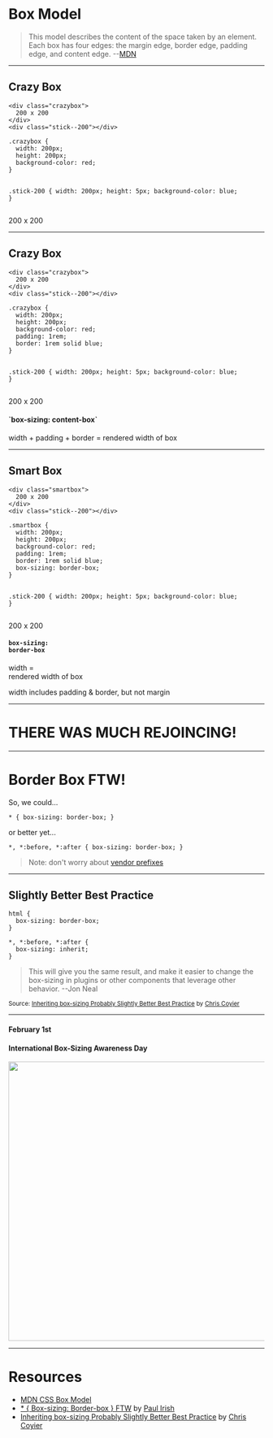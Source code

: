# Box Model
<!-- .slide: data-state="backEndBrian juniorJacob" -->

> This model describes the content of the space taken by an element. Each box has four edges: the margin edge, border edge, padding edge, and content edge. --[MDN](https://developer.mozilla.org/en-US/docs/Web/CSS/box_model)

------

## Crazy Box
<!-- .slide: data-state="backEndBrian juniorJacob" -->

<div class="Split">
  <div class="Split-column">
    <pre class="language-markup"><code>&lt;div class="crazybox"&gt;
  200 x 200
&lt;/div&gt;
&lt;div class="stick--200"&gt;&lt;/div&gt;</code></pre>
    <pre class="language-css"><code>.crazybox {
  width: 200px;
  height: 200px;
  background-color: red;
}

.stick-200 {
  width: 200px;
  height: 5px;
  background-color: blue;
}</code></pre>
  </div>
  <div class="Split-column">
    <div class="crazybox--2">200 x 200</div>
    <div class="stick--200--2"></div>
  </div>
</div>

------

## Crazy Box
<!-- .slide: data-state="backEndBrian juniorJacob" -->

<div class="Split">
  <div class="Split-column">
    <pre class="language-markup" ><code>&lt;div class="crazybox"&gt;
  200 x 200
&lt;/div&gt;
&lt;div class="stick--200"&gt;&lt;/div&gt;</code></pre>
    <pre class="language-css" data-line="5-6"><code>.crazybox {
  width: 200px;
  height: 200px;
  background-color: red;
  padding: 1rem;
  border: 1rem solid blue;
}

.stick-200 {
  width: 200px;
  height: 5px;
  background-color: blue;
}</code></pre>
  </div>
  <div class="Split-column">
    <div class="crazybox--3">200 x 200</div>
    <div class="stick--200--3"></div>
    <h4 class="fragment">`box-sizing: content-box`</h4>
    <p class="fragment">width + padding + border = rendered width of box</p>
  </div>
</div>

------

## Smart Box
<!-- .slide: data-state="backEndBrian juniorJacob" -->

<div class="Split">
  <div class="Split-column">
    <pre class="language-markup" ><code>&lt;div class="smartbox"&gt;
  200 x 200
&lt;/div&gt;
&lt;div class="stick--200"&gt;&lt;/div&gt;</code></pre>
    <pre class="language-css" data-line="7"><code>.smartbox {
  width: 200px;
  height: 200px;
  background-color: red;
  padding: 1rem;
  border: 1rem solid blue;
  box-sizing: border-box;
}

.stick-200 {
  width: 200px;
  height: 5px;
  background-color: blue;
}</code></pre>
  </div>
  <div class="Split-column">
    <div class="smartbox--4">200 x 200</div>
    <div class="stick--200--4"></div>
    <h4 class="fragment"><code>box-sizing: <br />border-box</code></h4>
    <p class="fragment">width =<br />rendered width of box</p>
    <p class="fragment">width includes padding & border, but not margin</p>
  </div>
</div>

------

# THERE WAS MUCH REJOINCING!
<!-- .slide: data-state="backEndBrian juniorJacob" -->

------

# Border Box FTW!
<!-- .slide: data-state="backEndBrian juniorJacob" -->

So, we could...

<pre class="language-css"><code>* { box-sizing: border-box; }</code></pre>

or better yet...

<pre class="language-css"><code>*, *:before, *:after { box-sizing: border-box; }</code></pre>

> Note: don't worry about [vendor prefixes](http://caniuse.com/#feat=css3-boxsizing)

------

## Slightly Better Best Practice
<!-- .slide: data-state="backEndBrian juniorJacob midLevelMelissa" -->

<pre class="language-css"><code>html {
  box-sizing: border-box;
}

*, *:before, *:after {
  box-sizing: inherit;
}</code></pre>

> This will give you the same result, and make it easier to change the box-sizing in plugins or other components that leverage other behavior. --Jon Neal

<small>Source: [Inheriting box-sizing Probably Slightly Better Best Practice](https://css-tricks.com/inheriting-box-sizing-probably-slightly-better-best-practice/) by [Chris Coyier](http://twitter.com/chriscoyier)</small>

------

#### February 1st
#### International Box-Sizing Awareness Day
<!-- .slide: data-state="backEndBrian juniorJacob midLevelMelissa" -->

<img src="imgs/mega-protest-city-yah1.svg" style="height: 550px;" />

------

# Resources
<!-- .slide: data-state="backEndBrian juniorJacob midLevelMelissa" -->

* [MDN CSS Box Model](https://developer.mozilla.org/en-US/docs/Web/CSS/box_model)
* [* { Box-sizing: Border-box } FTW]() by [Paul Irish](http://www.paulirish.com/2012/box-sizing-border-box-ftw/)
* [Inheriting box-sizing Probably Slightly Better Best Practice](https://css-tricks.com/inheriting-box-sizing-probably-slightly-better-best-practice/) by [Chris Coyier](http://twitter.com/chriscoyier)
